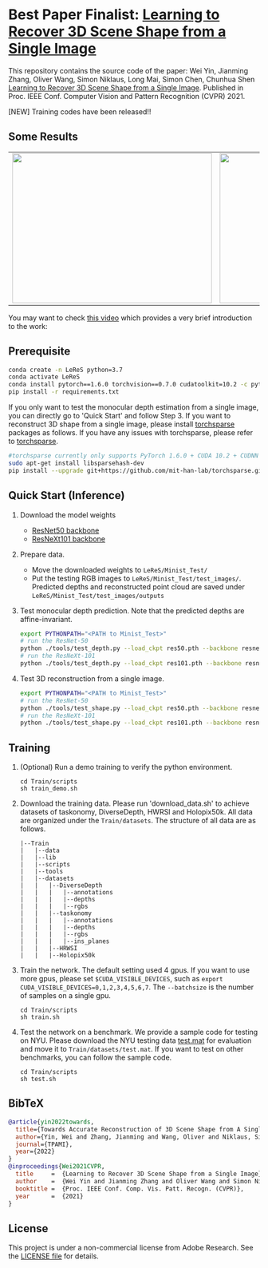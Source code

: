 # Best Paper Finalist: [Learning to Recover 3D Scene Shape from a Single Image](https://arxiv.org/abs/2012.09365)

This repository contains the source code of the paper:
Wei Yin, Jianming Zhang, Oliver Wang, Simon Niklaus, Long Mai, Simon Chen, Chunhua Shen [Learning to Recover 3D Scene Shape from a Single Image](https://arxiv.org/abs/2012.09365). Published in Proc. IEEE Conf. Computer Vision and Pattern Recognition (CVPR) 2021.

[NEW] Training codes have been released!!

## Some Results
<table>
  <tr>
    <td><img src="../examples/1.gif" width=400 height=300></td>
    <td><img src="../examples/2.gif" width=400 height=300></td>
    <td><img src="../examples/3.gif" width=400 height=300></td>
  </tr>
 </table>

You may want to check [this video](http://www.youtube.com/watch?v=UuT5_GK_TWk) which provides a very brief introduction to the work:

## Prerequisite

```bash
conda create -n LeReS python=3.7
conda activate LeReS
conda install pytorch==1.6.0 torchvision==0.7.0 cudatoolkit=10.2 -c pytorch
pip install -r requirements.txt
```

If you only want to test the monocular depth estimation from a single image, you can directly go to 'Quick Start' and follow Step 3. 
If you want to reconstruct 3D shape from a single image, please install [torchsparse](https://github.com/mit-han-lab/torchsparse) packages as follows. If you have any issues with torchsparse, please refer to [torchsparse](https://github.com/mit-han-lab/torchsparse).

```bash
#torchsparse currently only supports PyTorch 1.6.0 + CUDA 10.2 + CUDNN 7.6.2.
sudo apt-get install libsparsehash-dev
pip install --upgrade git+https://github.com/mit-han-lab/torchsparse.git@v1.2.0
```



## Quick Start (Inference)

1. Download the model weights
   * [ResNet50 backbone](https://cloudstor.aarnet.edu.au/plus/s/VVQayrMKPlpVkw9)
   * [ResNeXt101 backbone](https://cloudstor.aarnet.edu.au/plus/s/lTIJF4vrvHCAI31)

2. Prepare data. 
   * Move the downloaded weights to  `LeReS/Minist_Test/` 
   * Put the testing RGB images to `LeReS/Minist_Test/test_images/`. Predicted depths and reconstructed point cloud are saved under `LeReS/Minist_Test/test_images/outputs`

3. Test monocular depth prediction. Note that the predicted depths are affine-invariant. 

    ```bash
    export PYTHONPATH="<PATH to Minist_Test>"
    # run the ResNet-50
    python ./tools/test_depth.py --load_ckpt res50.pth --backbone resnet50
    # run the ResNeXt-101
    python ./tools/test_depth.py --load_ckpt res101.pth --backbone resnext101
    ```

4. Test 3D reconstruction from a single image.

    ```bash
    export PYTHONPATH="<PATH to Minist_Test>"
    # run the ResNet-50
    python ./tools/test_shape.py --load_ckpt res50.pth --backbone resnet50
    # run the ResNeXt-101
    python ./tools/test_shape.py --load_ckpt res101.pth --backbone resnext101
    ```

## Training

1. (Optional) Run a demo training to verify the python environment.
   ```
   cd Train/scripts
   sh train_demo.sh
   ```

2. Download the training data. Please run 'download_data.sh' to achieve datasets of taskonomy, DiverseDepth, HWRSI and Holopix50k. All data are organized under the `Train/datasets`. The structure of all data are as follows.

    ```
    |--Train
    |   |--data
    |   |--lib
    |   |--scripts
    |   |--tools
    |   |--datasets
    |   |   |--DiverseDepth
    |   |   |   |--annotations
    |   |   |   |--depths
    |   |   |   |--rgbs
    |   |   |--taskonomy
    |   |   |   |--annotations
    |   |   |   |--depths
    |   |   |   |--rgbs
    |   |   |   |--ins_planes
    |   |   |--HRWSI
    |   |   |--Holopix50k
    ```

3. Train the network. The default setting used 4 gpus. If you want to use more gpus, please set `$CUDA_VISIBLE_DEVICES`, such as `export CUDA_VISIBLE_DEVICES=0,1,2,3,4,5,6,7`. The `--batchsize` is the number of samples on a single gpu. 
   ```
   cd Train/scripts
   sh train.sh
   ```

4. Test the network on a benchmark. We provide a sample code for testing on NYU. Please download the NYU testing data [test.mat](https://cloudstor.aarnet.edu.au/plus/s/G2ckXCJX3pvrzRU) for evaluation and move it to `Train/datasets/test.mat`. If you want to test on other benchmarks, you can follow the sample code.
   ```
   cd Train/scripts
   sh test.sh
   ```


## BibTeX

```BibTeX
@article{yin2022towards,
  title={Towards Accurate Reconstruction of 3D Scene Shape from A Single Monocular Image},
  author={Yin, Wei and Zhang, Jianming and Wang, Oliver and Niklaus, Simon and Chen, Simon and Liu, Yifan and Shen, Chunhua},
  journal={TPAMI},
  year={2022}
}
@inproceedings{Wei2021CVPR,
  title     =  {Learning to Recover 3D Scene Shape from a Single Image},
  author    =  {Wei Yin and Jianming Zhang and Oliver Wang and Simon Niklaus and Long Mai and Simon Chen and Chunhua Shen},
  booktitle =  {Proc. IEEE Conf. Comp. Vis. Patt. Recogn. (CVPR)},
  year      =  {2021}
}
```

## License

This project is under a non-commercial license from Adobe Research. See the [LICENSE file](LICENSE) for details.
